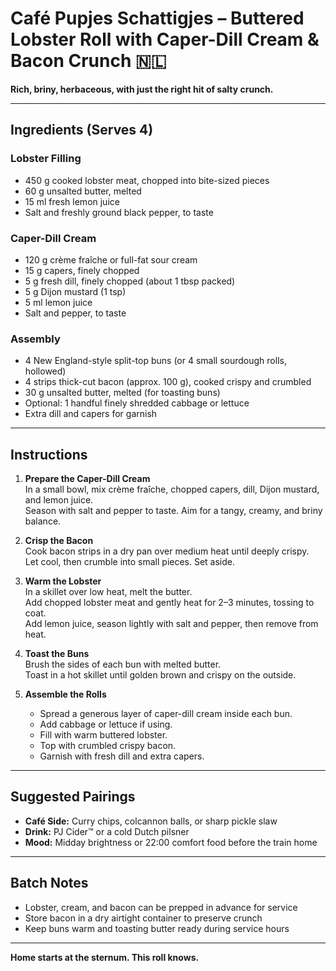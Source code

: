 # Café Pupjes Schattigjes – Buttered Lobster Roll with Caper-Dill Cream & Bacon Crunch 🇳🇱

**Rich, briny, herbaceous, with just the right hit of salty crunch.**

---

## Ingredients (Serves 4)

### Lobster Filling
- 450 g cooked lobster meat, chopped into bite-sized pieces  
- 60 g unsalted butter, melted  
- 15 ml fresh lemon juice  
- Salt and freshly ground black pepper, to taste  

### Caper-Dill Cream
- 120 g crème fraîche or full-fat sour cream  
- 15 g capers, finely chopped  
- 5 g fresh dill, finely chopped (about 1 tbsp packed)  
- 5 g Dijon mustard (1 tsp)  
- 5 ml lemon juice  
- Salt and pepper, to taste  

### Assembly
- 4 New England-style split-top buns (or 4 small sourdough rolls, hollowed)  
- 4 strips thick-cut bacon (approx. 100 g), cooked crispy and crumbled  
- 30 g unsalted butter, melted (for toasting buns)  
- Optional: 1 handful finely shredded cabbage or lettuce  
- Extra dill and capers for garnish  

---

## Instructions

1. **Prepare the Caper-Dill Cream**  
   In a small bowl, mix crème fraîche, chopped capers, dill, Dijon mustard, and lemon juice.  
   Season with salt and pepper to taste. Aim for a tangy, creamy, and briny balance.

2. **Crisp the Bacon**  
   Cook bacon strips in a dry pan over medium heat until deeply crispy.  
   Let cool, then crumble into small pieces. Set aside.

3. **Warm the Lobster**  
   In a skillet over low heat, melt the butter.  
   Add chopped lobster meat and gently heat for 2–3 minutes, tossing to coat.  
   Add lemon juice, season lightly with salt and pepper, then remove from heat.

4. **Toast the Buns**  
   Brush the sides of each bun with melted butter.  
   Toast in a hot skillet until golden brown and crispy on the outside.

5. **Assemble the Rolls**  
   - Spread a generous layer of caper-dill cream inside each bun.  
   - Add cabbage or lettuce if using.  
   - Fill with warm buttered lobster.  
   - Top with crumbled crispy bacon.  
   - Garnish with fresh dill and extra capers.

---

## Suggested Pairings

- **Café Side:** Curry chips, colcannon balls, or sharp pickle slaw  
- **Drink:** PJ Cider™ or a cold Dutch pilsner  
- **Mood:** Midday brightness or 22:00 comfort food before the train home  

---

## Batch Notes

- Lobster, cream, and bacon can be prepped in advance for service  
- Store bacon in a dry airtight container to preserve crunch  
- Keep buns warm and toasting butter ready during service hours

---

**Home starts at the sternum. This roll knows.**